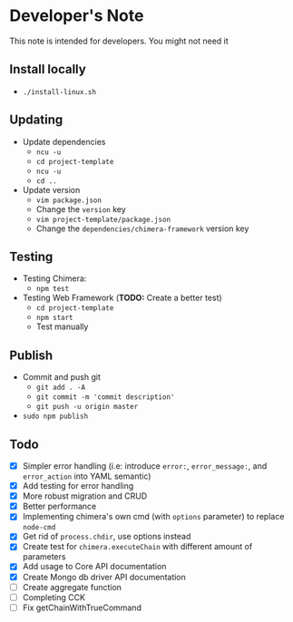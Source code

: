 # Developer's Note
This note is intended for developers. You might not need it

## Install locally
* `./install-linux.sh`

## Updating
* Update dependencies
    - `ncu -u`
    - `cd project-template`
    - `ncu -u`
    - `cd ..`
* Update version
    - `vim package.json`
    - Change the `version` key
    - `vim project-template/package.json`
    - Change the `dependencies/chimera-framework` version key

## Testing
* Testing Chimera:
    - `npm test`
* Testing Web Framework (__TODO:__ Create a better test)
    - `cd project-template`
    - `npm start`
    - Test manually

## Publish
* Commit and push git
    - `git add . -A`
    - `git commit -m 'commit description'`
    - `git push -u origin master`
* `sudo npm publish`

## Todo
* [x] Simpler error handling (i.e: introduce `error:`, `error_message:`, and `error_action` into YAML semantic)
* [x] Add testing for error handling
* [x] More robust migration and CRUD
* [x] Better performance
* [x] Implementing chimera's own cmd (with `options` parameter) to replace `node-cmd`
* [x] Get rid of `process.chdir`, use options instead
* [x] Create test for `chimera.executeChain` with different amount of parameters
* [x] Add usage to Core API documentation
* [x] Create Mongo db driver API documentation
* [ ] Create aggregate function
* [ ] Completing CCK
* [ ] Fix getChainWithTrueCommand
